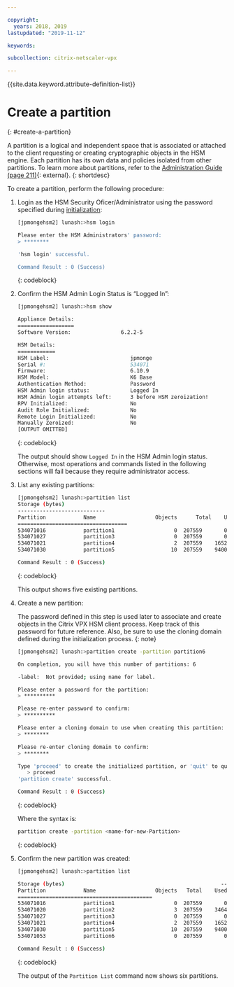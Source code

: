 ```yaml
---

copyright:
  years: 2018, 2019
lastupdated: "2019-11-12"

keywords:

subcollection: citrix-netscaler-vpx

---
```


{{site.data.keyword.attribute-definition-list}}

# Create a partition
{: #create-a-partition}

A partition is a logical and independent space that is associated or attached to the client requesting or creating cryptographic objects in the HSM engine. Each partition has its own data and policies isolated from other partitions. To learn more about partitions, refer to the [Administration Guide (page 211)](https://public.dhe.ibm.com/cloud/bluemix/network/vpx/administration_guide.pdf){: external}.
{: shortdesc}

To create a partition, perform the following procedure:

1. Login as the HSM Security Oficer/Administrator using the password specified during [initialization](/docs/citrix-netscaler-vpx?topic=citrix-netscaler-vpx-initialize-ibm-hardware-security-module-hsm-):

   ```sh
   [jpmongehsm2] lunash:>hsm login
   
   Please enter the HSM Administrators' password:
   > ********
   
   'hsm login' successful.

   Command Result : 0 (Success)
   ```
   {: codeblock}

2. Confirm the HSM Admin Login Status is “Logged In”:

   ```sh
   [jpmongehsm2] lunash:>hsm show
   
   Appliance Details:
   ==================
   Software Version:                6.2.2-5
   
   HSM Details:
   ============
   HSM Label:                          jpmonge
   Serial #:                           534071
   Firmware:                           6.10.9
   HSM Model:                          K6 Base
   Authentication Method:              Password
   HSM Admin login status:             Logged In
   HSM Admin login attempts left:      3 before HSM zeroization!
   RPV Initialized:                    No
   Audit Role Initialized:             No
   Remote Login Initialized:           No
   Manually Zeroized:                  No
   [OUTPUT OMITTED]
   ```
   {: codeblock}
   
   The output should show `Logged In` in the HSM Admin login status. Otherwise, most operations and commands listed in the following sections will fail because they require administrator access.

3. List any existing partitions:

   ```sh
   [jpmongehsm2] lunash:>partition list
   Storage (bytes)
   ----------------------------
   Partition            Name                   Objects   	Total    Used    Free
   ===================================
   534071016            partition1                   0  207559       0  207559 	534071020            partition2                   3  207559    3464  204095
   534071027            partition3                   0  207559       0  207559
   534071021            partition4                   2  207559    1652  205907
   534071030            partition5                  10  207559    9400  198159

   Command Result : 0 (Success)
   ```
   {: codeblock}

   This output shows five existing partitions.

4. Create a new partition:

   The password defined in this step is used later to associate and create objects in the Citrix VPX HSM client process. Keep track of this password for future reference. Also, be sure to use the cloning domain defined during the initialization process.
   {: note}

   ```sh
   [jpmongehsm2] lunash:>partition create -partition partition6
   
   On completion, you will have this number of partitions: 6
   
   -label:  Not provided; using name for label.
   
   Please enter a password for the partition:
   > **********
   
   Please re-enter password to confirm:
   > **********
   
   Please enter a cloning domain to use when creating this partition:
   > ********
   
   Please re-enter cloning domain to confirm:
   > ********
   
   Type 'proceed' to create the initialized partition, or 'quit' to quit now.
      > proceed
   'partition create' successful.
   
   Command Result : 0 (Success)
   ```
   {: codeblock}
   
   Where the syntax is:
   
   ```sh
   partition create -partition <name-for-new-Partition>
   ```
   {: codeblock}

5. Confirm the new partition was created:
   
   ```sh
   [jpmongehsm2] lunash:>partition list
   
   Storage (bytes)	                                             	----------------------------
   Partition            Name                   Objects   Total    Used    Free
   ===========================================
   534071016            partition1                   0  207559       0  207559
   534071020            partition2                   3  207559    3464  204095
   534071027            partition3                   0  207559       0  207559
   534071021            partition4                   2  207559    1652  205907
   534071030            partition5                  10  207559    9400  198159
   534071053            partition6                   0  207559       0  207559
   
   Command Result : 0 (Success)
   ```
   {: codeblock}
   
   The output of the `Partition List` command now shows six partitions.

